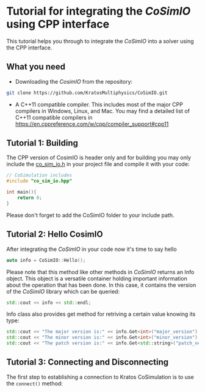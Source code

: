 # Tutorial for integrating the _CoSimIO_ using CPP interface

This tutorial helps you through to integrate the _CoSimIO_ into a solver using the CPP interface. 

## What you need
- Downloading the _CosimIO_ from the repository:

```bash
git clone https://github.com/KratosMultiphysics/CoSimIO.git
```

- A C++11 compatible compiler. This includes most of the major CPP compilers in Windows, Linux, and Mac. You may find a detailed list of C++11 compatible compilers in https://en.cppreference.com/w/cpp/compiler_support#cpp11


## Tutorial 1: Building
The CPP version of CosimIO is header only and for building you may only include the  [co_sim_io.h](https://github.com/KratosMultiphysics/CoSimIO/blob/master/co_sim_io/co_sim_io.hpp) in your project file and compile it with your code:

```C++
// CoSimulation includes
#include "co_sim_io.hpp"

int main(){
    return 0;
}
```

Please don't forget to add the CoSimIO folder to your include path.


## Tutorial 2: Hello CosimIO
After integrating the _CoSimIO_ in your code now it's time to say hello

```c++
auto info = CoSimIO::Hello();
```

Please note that this method like other methods in _CoSimIO_ returns an Info object. This object is a versatile container holding important information about the operation that has been done. In this case, it contains the version of the _CoSimIO_ library which can be queried:

```c++
std::cout << info << std::endl;
```

Info class also provides get method for retriving a certain value knowing its type:

```c++
std::cout << "The major version is:" << info.Get<int>("major_version") << std::endl;
std::cout << "The minor version is:" << info.Get<int>("minor_version") << std::endl;
std::cout << "The patch version is:" << info.Get<std::string>("patch_version") << std::endl;
```

## Tutorial 3: Connecting and Disconnecting
The first step to establishing a connection to Kratos CoSimulation is to use the `connect()` method:

```c++


```